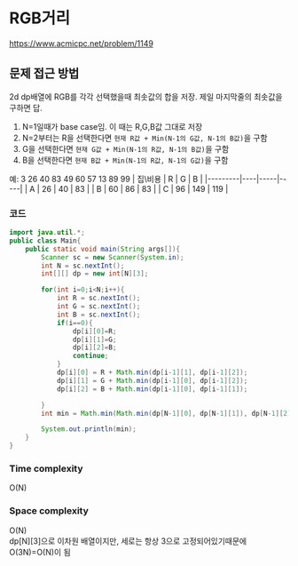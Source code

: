 # RGB거리
https://www.acmicpc.net/problem/1149

## 문제 접근 방법
2d dp배열에 RGB를 각각 선택했을때 최솟값의 합을 저장. 제일 마지막줄의 최솟값을 구하면 답.
1. N=1일때가 base case임. 이 때는 R,G,B값 그대로 저장
2. N=2부터는 R을 선택한다면 `현재 R값 + Min(N-1의 G값, N-1의 B값)`을 구함
3. G을 선택한다면 `현재 G값 + Min(N-1의 R값, N-1의 B값)`을 구함
4. B을 선택한다면 `현재 B값 + Min(N-1의 R값, N-1의 G값)`을 구함

예:
3
26 40 83
49 60 57
13 89 99
| 집\비용 | R  | G   | B   |
|---------|----|-----|-----|
| A       | 26 | 40  | 83  |
| B       | 60 | 86  | 83  |
| C       | 96 | 149 | 119 |

### 코드
```java
import java.util.*;
public class Main{
    public static void main(String args[]){
        Scanner sc = new Scanner(System.in);
        int N = sc.nextInt();
        int[][] dp = new int[N][3];

        for(int i=0;i<N;i++){
            int R = sc.nextInt();
            int G = sc.nextInt();
            int B = sc.nextInt();
            if(i==0){
                dp[i][0]=R;
                dp[i][1]=G;
                dp[i][2]=B;
                continue;
            }
            dp[i][0] = R + Math.min(dp[i-1][1], dp[i-1][2]);
            dp[i][1] = G + Math.min(dp[i-1][0], dp[i-1][2]);
            dp[i][2] = B + Math.min(dp[i-1][0], dp[i-1][1]);

        }
        int min = Math.min(Math.min(dp[N-1][0], dp[N-1][1]), dp[N-1][2]);

        System.out.println(min);
    }
}
```

### Time complexity
O(N)

### Space complexity
O(N)   
dp[N][3]으로 이차원 배열이지만, 세로는 항상 3으로 고정되어있기때문에 O(3N)=O(N)이 됨
